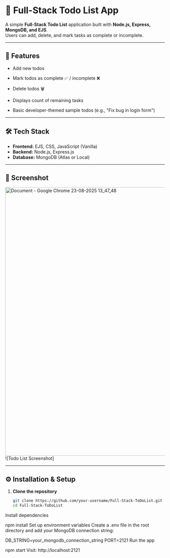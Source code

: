 # 📝 Full-Stack Todo List App

A simple **Full-Stack Todo List** application built with **Node.js, Express, MongoDB, and EJS**.  
Users can add, delete, and mark tasks as complete or incomplete.  

---

## 🚀 Features
- Add new todos
- Mark todos as complete ✅ / incomplete ❌
- Delete todos 🗑️

- Displays count of remaining tasks
- Basic developer-themed sample todos (e.g., "Fix bug in login form")

---

## 🛠️ Tech Stack
- **Frontend:** EJS, CSS, JavaScript (Vanilla)
- **Backend:** Node.js, Express.js
- **Database:** MongoDB (Atlas or Local)

---

## 📸 Screenshot
<img width="1916" height="845" alt="Document - Google Chrome 23-08-2025 13_47_48" src="https://github.com/user-attachments/assets/38c6810d-4476-41c9-804c-f8e0fc4d9a5d" />
![Todo List Screenshot]

---


## ⚙️ Installation & Setup

1. **Clone the repository**
   ```bash
   git clone https://github.com/your-username/Full-Stack-ToDoList.git
   cd Full-Stack-ToDoList       
Install dependencies

npm install
Set up environment variables
Create a .env file in the root directory and add your MongoDB connection string:

DB_STRING=your_mongodb_connection_string
PORT=2121
Run the app


npm start
Visit: http://localhost:2121

